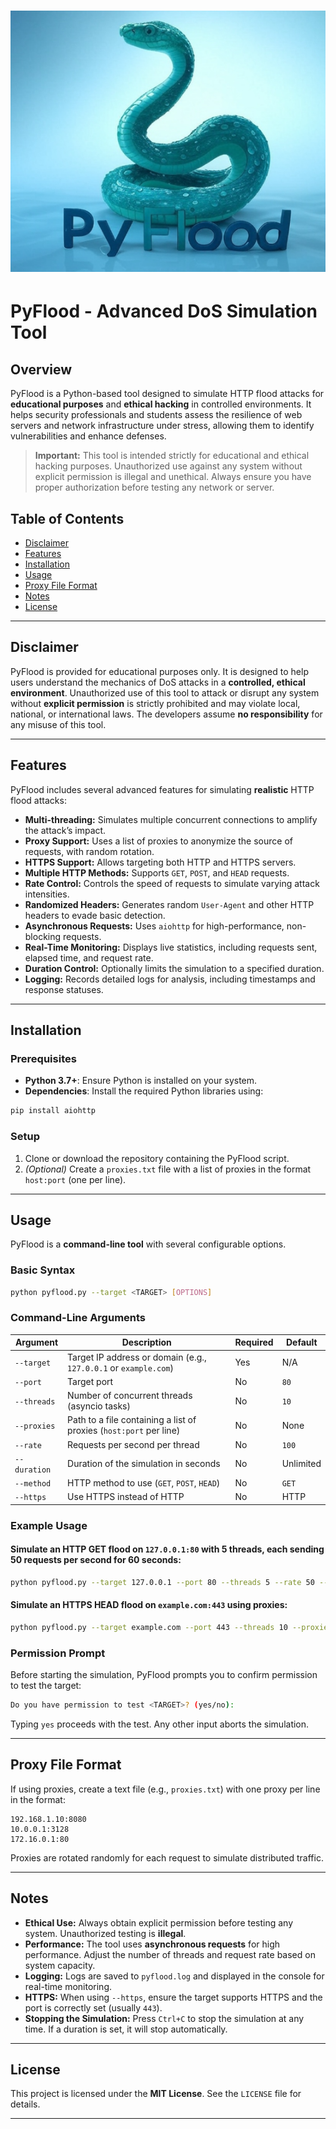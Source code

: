 # ![PyFlood Logo](./icon/PyFloodLogo.png)

# PyFlood - Advanced DoS Simulation Tool

## Overview
PyFlood is a Python-based tool designed to simulate HTTP flood attacks for **educational purposes** and **ethical hacking** in controlled environments. It helps security professionals and students assess the resilience of web servers and network infrastructure under stress, allowing them to identify vulnerabilities and enhance defenses.

> **Important:** This tool is intended strictly for educational and ethical hacking purposes. Unauthorized use against any system without explicit permission is illegal and unethical. Always ensure you have proper authorization before testing any network or server.

## Table of Contents
- [Disclaimer](#disclaimer)
- [Features](#features)
- [Installation](#installation)
- [Usage](#usage)
- [Proxy File Format](#proxy-file-format)
- [Notes](#notes)
- [License](#license)

---

## Disclaimer
PyFlood is provided for educational purposes only. It is designed to help users understand the mechanics of DoS attacks in a **controlled, ethical environment**. Unauthorized use of this tool to attack or disrupt any system without **explicit permission** is strictly prohibited and may violate local, national, or international laws. The developers assume **no responsibility** for any misuse of this tool.

---

## Features
PyFlood includes several advanced features for simulating **realistic** HTTP flood attacks:

- **Multi-threading:** Simulates multiple concurrent connections to amplify the attack’s impact.
- **Proxy Support:** Uses a list of proxies to anonymize the source of requests, with random rotation.
- **HTTPS Support:** Allows targeting both HTTP and HTTPS servers.
- **Multiple HTTP Methods:** Supports `GET`, `POST`, and `HEAD` requests.
- **Rate Control:** Controls the speed of requests to simulate varying attack intensities.
- **Randomized Headers:** Generates random `User-Agent` and other HTTP headers to evade basic detection.
- **Asynchronous Requests:** Uses `aiohttp` for high-performance, non-blocking requests.
- **Real-Time Monitoring:** Displays live statistics, including requests sent, elapsed time, and request rate.
- **Duration Control:** Optionally limits the simulation to a specified duration.
- **Logging:** Records detailed logs for analysis, including timestamps and response statuses.

---

## Installation

### Prerequisites
- **Python 3.7+**: Ensure Python is installed on your system.
- **Dependencies**: Install the required Python libraries using:

```bash
pip install aiohttp
```

### Setup
1. Clone or download the repository containing the PyFlood script.
2. *(Optional)* Create a `proxies.txt` file with a list of proxies in the format `host:port` (one per line).

---

## Usage
PyFlood is a **command-line tool** with several configurable options.

### Basic Syntax
```bash
python pyflood.py --target <TARGET> [OPTIONS]
```

### Command-Line Arguments

| Argument  | Description | Required | Default |
|-----------|-------------|----------|---------|
| `--target` | Target IP address or domain (e.g., `127.0.0.1` or `example.com`) | Yes | N/A |
| `--port` | Target port | No | `80` |
| `--threads` | Number of concurrent threads (asyncio tasks) | No | `10` |
| `--proxies` | Path to a file containing a list of proxies (`host:port` per line) | No | None |
| `--rate` | Requests per second per thread | No | `100` |
| `--duration` | Duration of the simulation in seconds | No | Unlimited |
| `--method` | HTTP method to use (`GET`, `POST`, `HEAD`) | No | `GET` |
| `--https` | Use HTTPS instead of HTTP | No | HTTP |

### Example Usage

#### Simulate an HTTP GET flood on `127.0.0.1:80` with 5 threads, each sending 50 requests per second for 60 seconds:
```bash
python pyflood.py --target 127.0.0.1 --port 80 --threads 5 --rate 50 --duration 60
```

#### Simulate an HTTPS HEAD flood on `example.com:443` using proxies:
```bash
python pyflood.py --target example.com --port 443 --threads 10 --proxies proxies.txt --rate 100 --method HEAD --https
```

### Permission Prompt
Before starting the simulation, PyFlood prompts you to confirm permission to test the target:

```bash
Do you have permission to test <TARGET>? (yes/no):
```

Typing `yes` proceeds with the test. Any other input aborts the simulation.

---

## Proxy File Format
If using proxies, create a text file (e.g., `proxies.txt`) with one proxy per line in the format:
```
192.168.1.10:8080
10.0.0.1:3128
172.16.0.1:80
```
Proxies are rotated randomly for each request to simulate distributed traffic.

---

## Notes
- **Ethical Use:** Always obtain explicit permission before testing any system. Unauthorized testing is **illegal**.
- **Performance:** The tool uses **asynchronous requests** for high performance. Adjust the number of threads and request rate based on system capacity.
- **Logging:** Logs are saved to `pyflood.log` and displayed in the console for real-time monitoring.
- **HTTPS:** When using `--https`, ensure the target supports HTTPS and the port is correctly set (usually `443`).
- **Stopping the Simulation:** Press `Ctrl+C` to stop the simulation at any time. If a duration is set, it will stop automatically.

---

## License
This project is licensed under the **MIT License**. See the `LICENSE` file for details.

---
